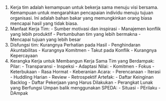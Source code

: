 1. Kerja tim adalah kemampuan untuk bekerja sama menuju visi bersama. Kemampuan untuk mengarahkan pencapaian individu menuju tujuan organisasi. Ini adalah bahan bakar yang memungkinkan orang biasa mencapai hasil yang tidak biasa.
2. Manfaat Kerja Tim: - Sumber motivasi dan inspirasi  - Manajemen konflik yang lebih produktif  - Pertumbuhan tim yang lebih bermakna  - Mencapai tujuan yang lebih besar
3. Disfungsi tim: Kurangnya Perhatian pada Hasil - Penghindaran Akuntabilitas - Kurangnya Komitmen - Takut pada Konflik - Kurangnya Kepercayaan
4. Kerangka Kerja untuk Membangun Kerja Sama Tim yang Berdampak:
     Pilar: - Transparansi - Inspeksi - Adaptasi
     Nilai: - Komitmen - Fokus - Keterbukaan - Rasa Hormat - Keberanian
     Acara: - Perencanaan - Iterasi - Huddling Harian - Review - Retrospektif
     Artefak: - Daftar Keinginan Backlog - Daftar Pekerjaan yang Harus Dilakukan - Perangkat Lunak yang Berfungsi
     Umpan balik menggunakan SPEDA: - Situasi - PErilaku - DAmpak